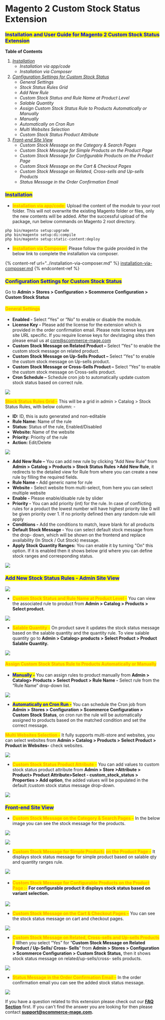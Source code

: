 # Magento 2 Custom Stock Status Extension

### <mark style="color:blue;">Installation and User Guide for Magento 2 Custom Stock Status Extension</mark>

**Table of Contents**

1. [_Installation_ ](magento-2-custom-stock-status-extension.md#\_bookmark0)
   * _Installation via app/code_&#x20;
   * _Installation via Composer_
2. [_Configuration Settings for Custom Stock Status_ ](magento-2-custom-stock-status-extension.md#\_bookmark3)
   * _General Settings_&#x20;
   * _Stock Status Rules Grid_&#x20;
   * _Add New Rule_&#x20;
   * _Custom Stock Status and Rule Name at Product Level_&#x20;
   * _Salable Quantity_&#x20;
   * _Assign Custom Stock Status Rule to Products Automatically or Manually_&#x20;
   * _Manually_&#x20;
   * _Automatically on Cron Run_&#x20;
   * _Multi Websites Selection_&#x20;
   * _Custom Stock Status Product Attribute_&#x20;
3. [_Front-end Site View_ ](magento-2-custom-stock-status-extension.md#\_bookmark14)
   * _Custom Stock Message on the Category & Search Pages_&#x20;
   * _Custom Stock Message for Simple Products on the Product Page_&#x20;
   * _Custom Stock Message for Configurable Products on the Product Page_&#x20;
   * _Custom Stock Message on the Cart & Checkout Pages_&#x20;
   * _Custom Stock Message on Related, Cross-sells and Up-sells Products_&#x20;
   * _Status Message in the Order Confirmation Email_&#x20;

### <mark style="color:blue;">Installation</mark> <a href="#_bookmark0" id="_bookmark0"></a>

* <mark style="color:orange;">**Installation via app/code:**</mark> Upload the content of the module to your root folder. This will not overwrite the existing Magento folder or files, only the new contents will be added. After the successful upload of the package, run below commands on Magento 2 root directory.

```
php bin/magento setup:upgrade
php bin/magento setup:di:compile
php bin/magento setup:static-content:deploy
```

* <mark style="color:orange;">**Installation via Composer:**</mark> Please follow the guide provided in the below link to complete the installation via composer.

{% content-ref url="../installation-via-composer.md" %}
[installation-via-composer.md](../installation-via-composer.md)
{% endcontent-ref %}

### <mark style="color:blue;">Configuration Settings for Custom Stock Status</mark> <a href="#_bookmark3" id="_bookmark3"></a>

Go to **Admin > Stores > Configuration > Scommerce Configuration > Custom Stock Status**

#### <mark style="color:orange;">General Settings</mark> <a href="#_bookmark4" id="_bookmark4"></a>

* **Enabled -** Select “Yes” or “No” to enable or disable the module.
* **License Key -** Please add the license for the extension which is provided in the order confirmation email. Please note license keys are site URL specific. If you require license keys for dev/staging sites then please email us at [core@scommerce-mage.com](mailto:core@scommerce-mage.com)
* **Custom Stock Message on Related Product –** Select “Yes” to enable the custom stock message on related product.
* **Custom Stock Message on Up-Sells Product –** Select “Yes” to enable the custom stock message on Up-sells product.
* **Custom Stock Message or Cross-Sells Product –** Select “Yes” to enable the custom stock message on Cross-sells product.
* **Cron Schedule –** Schedule cron job to automatically update custom stock status based on correct rule.

![](../../.gitbook/assets/stock\_general.jpg)

<mark style="color:orange;">**Stock Status Rules Grid –**</mark> This will be a grid in admin > Catalog > Stock Status Rules, with below column: -

* **ID:** ID, this is auto generated and non-editable
* **Rule Name:** Name of the rule
* **Status:** Status of the rule, Enabled/Disabled
* **Website:** Name of the website
* **Priority:** Priority of the rule
* **Action:** Edit/Delete

![](../../.gitbook/assets/stock\_rulegrid.jpg)

* **Add New Rule –** You can add new rule by clicking “Add New Rule” from **Admin > Catalog > Products > Stock Status Rules >Add New Rule**, it redirects to the detailed view for Rule from where you can create a new rule by filling the required fields.
* **Rule Name -** Add generic name for rule
* **Website -** Select website from multi-select, from here you can select multiple website
* **Enable -** Please enable/disable rule by slider
* **Priority -** You can add priority (int) for the rule. In case of conflicting rules for a product the lowest number will have highest priority like 0 will be given priority over 1. If no priority defined then any random rule will apply
* **Conditions -** Add the conditions to match, leave blank for all products
* **Default Stock Message -** You can select default stock message from the drop- down, which will be shown on the frontend and replace availability (In Stock / Out Stock) message.
* **Apply Stock Quantity Ranges:** You can enable it by turning "On" this option. If it is enabled then it shows below grid where you can define stock ranges and corresponding status.

![](<../../.gitbook/assets/9 (15)>)

### <mark style="color:blue;">Add New Stock Status Rules - Admin Site View</mark>

![](<../../.gitbook/assets/10 (13)>)

* <mark style="color:orange;">**Custom Stock Status and Rule Name at Product Level -**</mark> You can view the associated rule to product from **Admin > Catalog > Products > Select product.**

![](<../../.gitbook/assets/11 (41)>)

* <mark style="color:orange;">**Salable Quantity -**</mark> On product save it updates the stock status message based on the salable quantity and the quantity rule. To view salable quantity go to **Admin > Catalog> products > Select Product > Product Salable Quantity.**

![](<../../.gitbook/assets/12 (7)>)

#### <mark style="color:orange;">Assign Custom Stock Status Rule to Products Automatically or Manually</mark> <a href="#_bookmark9" id="_bookmark9"></a>

* <mark style="color:blue;">**Manually -**</mark> You can assign rules to product manually from **Admin > Catalog> Products > Select Product > Rule Name -** Select rule from the “Rule Name” drop-down list.

![](<../../.gitbook/assets/13 (18)>)

* <mark style="color:blue;">**Automatically on Cron Run -**</mark> You can schedule the Cron job from **Admin > Stores > Configuration > Scommerce Configuration > Custom Stock Status**, on cron run the rule will be automatically assigned to products based on the matched condition and set the correct message.

<mark style="color:orange;">**Multi Websites Selection -**</mark> It fully supports multi-store and websites, you can select websites from **Admin > Catalog > Products > Select Product > Product in Websites-** check websites.

![](<../../.gitbook/assets/14 (17)>)

* <mark style="color:orange;">**Custom Stock Status Product Attribute -**</mark> You can add values to custom stock status product attribute from **Admin > Store >Attribute > Product> Product Attribute>Select - custom\_stock\_status > Properties > Add option**, the added values will be populated in the default /custom stock status message drop-down.

![](../../.gitbook/assets/stock\_front.jpg)

### <mark style="color:blue;">Front-end Site View</mark> <a href="#_bookmark14" id="_bookmark14"></a>

* <mark style="color:orange;">**Custom Stock Message on the Category & Search Pages –**</mark> In the below image you can see the stock message for the products.

![](<../../.gitbook/assets/16 (19)>)

![](<../../.gitbook/assets/17 (9)>)

* <mark style="color:orange;">**Custom Stock Message for Simple Product**</mark><mark style="color:orange;">s</mark> <mark style="color:orange;"></mark><mark style="color:orange;">**on the Product Page –**</mark> It displays stock status message for simple product based on salable qty and quantity ranges rule.

![](<../../.gitbook/assets/18 (6)>)

* #### <mark style="color:orange;">Custom Stock Message for Configurable Products on the Product Page :-</mark> For configurable product it displays stock status based on variant selection. <a href="#_bookmark17" id="_bookmark17"></a>

![](<../../.gitbook/assets/19 (3)>)

* <mark style="color:orange;">**Custom Stock Message on the Cart & Checkout Pages –**</mark> You can see the stock status message on cart and checkout pages.

![](<../../.gitbook/assets/20 (18)>)

* <mark style="color:orange;">**Custom Stock Message on Related, Cross-sells and Up-sells Products –**</mark> When you select “Yes” for “**Custom Stock Message on Related Product / Up-Sells/ Cross- Sells**” from **Admin > Stores > Configuration > Scommerce Configuration > Custom Stock Status,** then it shows stock status message on related/up-sells/cross- sells products.

![](../../.gitbook/assets/stock\_front2.jpg)

* <mark style="color:orange;">**Status Message in the Order Confirmation Email –**</mark> In the order confirmation email you can see the added stock status message.

![](../../.gitbook/assets/stock\_front3.jpg)

If you have a question related to this extension please check out our [**FAQ Section**](https://www.scommerce-mage.com/magento-2-custom-stock-status.html#faq) first. If you can't find the answer you are looking for then please contact [**support@scommerce-mage.com**](mailto:core@scommerce-mage.com)**.**
